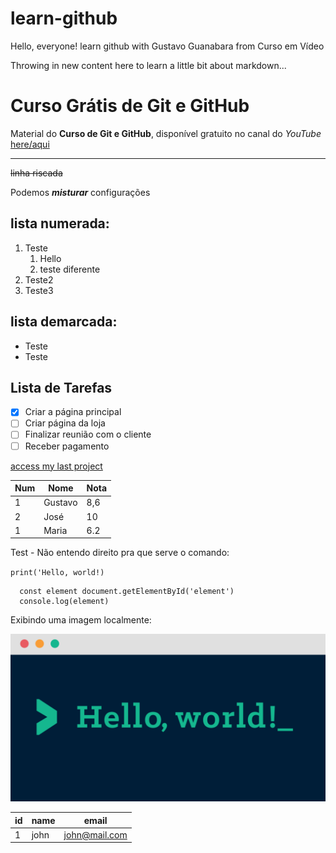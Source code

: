# learn-github

Hello, everyone!
learn github with Gustavo Guanabara from Curso em Vídeo

Throwing in new content here to learn a little bit about markdown...

# Curso Grátis de Git e GitHub

Material do **Curso de Git e GitHub**, disponível gratuito no canal do _YouTube_ [here/aqui](https://www.youtube.com/watch?v=xEKo29OWILE&list=PLHz_AreHm4dm7ZULPAmadvNhH6vk9oNZA&index=1&ab_channel=CursoemV%C3%ADdeo)

---

~~linha riscada~~

Podemos _**misturar**_ configurações

## lista numerada:

1. Teste
   1. Hello
   2. teste diferente
2. Teste2
3. Teste3

## lista demarcada:

- Teste
- Teste

## Lista de Tarefas

- [x] Criar a página principal
- [ ] Criar página da loja
- [ ] Finalizar reunião com o cliente
- [ ] Receber pagamento

[access my last project](https://github.com/vitinruas/survey-api)

| Num | Nome    | Nota |
| --- | ------- | ---- |
| 1   | Gustavo | 8,6  |
| 2   | José    | 10   |
| 1   | Maria   | 6.2  |

Test - Não entendo direito pra que serve o comando:

`print('Hello, world!)`

```
  const element document.getElementById('element')
  console.log(element)
```

Exibindo uma imagem localmente:

![image](./image.png)

| id  | name | email         |
| --- | ---- | ------------- |
| 1   | john | john@mail.com |
